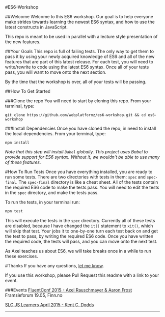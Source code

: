 #ES6-Workshop

##Welcome
Welcome to this ES6 workshop. Our goal is to help everyone make strides towards learning the newest ES6 syntax, and
how to use the latest constructs in JavaScript.

This repo is meant to be used in parallel with a lecture style presentation of the new features.

##Your Goals
This repo is full of failing tests. The only way to get them to pass it by using your newly acquired knowledge of ES6
and all of the new features that are part of this latest release. For each test, you will need to write/rewrite to code
using the latest ES6 syntax. Once all of your tests pass, you will want to move onto the next section.

By the time that the workshop is over, all of your tests will be passing.

##How To Get Started

###Clone the repo
You will need to start by cloning this repo. From your terminal, type:
```
git clone https://github.com/webplatformz/es6-workshop.git && cd es6-workshop
```

###Install Dependencies
Once you have cloned the repo, in need to install the local dependencies. From your terminal, type:
```
npm install
```

*Note that this step will install `Babel` globally. This project uses Babel to provide support for ES6 syntax. Without
it, we wouldn't be able to use many of these features.*

#How To Run Tests
Once you have everything installed, you are ready to run some tests. There are two directories with tests in them: `spec` and `spec-final`.
The `spec-final` directory is like a cheat sheet. All of the tests contain the required ES6 code to make the tests pass. You will need to
edit the tests in the `spec` directory, and make the tests pass.

To run the tests, in your terminal run:

```javascript
npm test
```

This will execute the tests in the `spec` directory. Currently all of these tests are disabled, because I have changed the `it()` statement
to `xit()`, which will skip that test. Your jobs it to one-by-one turn each test back on and get the test to pass, by
writing the required ES6 code. Once you have written the required code, the tests will pass, and you can move onto the next test.

As Axel teaches us about ES6, we will take breaks once in a while to run these exercises.

#Thanks
If you have any questions, [let me know](https://www.twitter.com/js_dev).

If you use this workshop, please Pull Request this readme with a link to your event.

###Events
[FluentConf 2015 - Axel Rauschmayer & Aaron Frost](http://fluentconf.com/javascript-html-2015/public/schedule/detail/38811)
Framsieforum 19.05, Finn.no

[SLC JS Learners April 2015 - Kent C. Dodds](https://youtu.be/_Pn32tTtbuQ)






------
